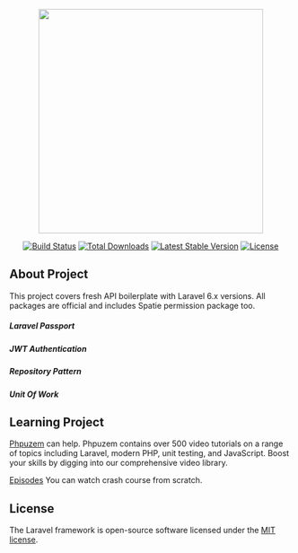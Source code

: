<p align="center"><img src="https://phpuzem.com/_nuxt/img/a5c90b3.png" width="400"></p>

<p align="center">
<a href="https://travis-ci.org/laravel/framework"><img src="https://travis-ci.org/laravel/framework.svg" alt="Build Status"></a>
<a href="https://packagist.org/packages/laravel/framework"><img src="https://poser.pugx.org/laravel/framework/d/total.svg" alt="Total Downloads"></a>
<a href="https://packagist.org/packages/laravel/framework"><img src="https://poser.pugx.org/laravel/framework/v/stable.svg" alt="Latest Stable Version"></a>
<a href="https://packagist.org/packages/laravel/framework"><img src="https://poser.pugx.org/laravel/framework/license.svg" alt="License"></a>
</p>

## About Project

This project covers fresh API boilerplate with Laravel 6.x versions. All packages are official and includes Spatie permission package too.

##### Laravel Passport
##### JWT Authentication
##### Repository Pattern
##### Unit Of Work

## Learning Project

[Phpuzem](https://phpuzem.com) can help. Phpuzem contains over 500 video tutorials on a range of topics including Laravel, modern PHP, unit testing, and JavaScript. Boost your skills by digging into our comprehensive video library.

[Episodes](https://phpuzem.com/seri-dersler/laravel-6-dashboard-boilerplate-repository) You can watch crash course from scratch.


## License

The Laravel framework is open-source software licensed under the [MIT license](https://opensource.org/licenses/MIT).
